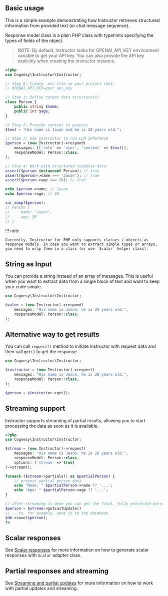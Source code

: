 ## Basic usage

This is a simple example demonstrating how Instructor retrieves structured information from provided text (or chat message sequence).

Response model class is a plain PHP class with typehints specifying the types of fields of the object.

> NOTE: By default, Instructor looks for OPENAI_API_KEY environment variable to get
> your API key. You can also provide the API key explicitly when creating the
> Instructor instance.

```php
<?php
use Cognesy\Instructor\Instructor;

// Step 0: Create .env file in your project root:
// OPENAI_API_KEY=your_api_key

// Step 1: Define target data structure(s)
class Person {
    public string $name;
    public int $age;
}

// Step 2: Provide content to process
$text = "His name is Jason and he is 28 years old.";

// Step 3: Use Instructor to run LLM inference
$person = (new Instructor)->respond(
    messages: [['role' => 'user', 'content' => $text]],
    responseModel: Person::class,
);

// Step 4: Work with structured response data
assert($person instanceof Person); // true
assert($person->name === 'Jason'); // true
assert($person->age === 28); // true

echo $person->name; // Jason
echo $person->age; // 28

var_dump($person);
// Person {
//     name: "Jason",
//     age: 28
// }    
```

!!! note

    Currently, Instructor for PHP only supports classes / objects as response models. In case you want to extract simple types or arrays, you need to wrap them in a class (or use `Scalar` helper class).



## String as Input

You can provide a string instead of an array of messages. This is useful when you want to extract data from a single block of text and want to keep your code simple.

```php
use Cognesy\Instructor\Instructor;

$value = (new Instructor)->respond(
    messages: "His name is Jason, he is 28 years old.",
    responseModel: Person::class,
);
```


## Alternative way to get results

You can call `request()` method to initiate Instructor with request data
and then call `get()` to get the response.

```php
use Cognesy\Instructor\Instructor;

$instructor = (new Instructor)->request(
    messages: "His name is Jason, he is 28 years old.",
    responseModel: Person::class,
);

$person = $instructor->get();
```



## Streaming support

Instructor supports streaming of partial results, allowing you to start
processing the data as soon as it is available.

```php
<?php
use Cognesy\Instructor\Instructor;

$stream = (new Instructor)->request(
    messages: "His name is Jason, he is 28 years old.",
    responseModel: Person::class,
    options: ['stream' => true]
)->stream();

foreach ($stream->partials() as $partialPerson) {
    // process partial person data
    echo "Name: " $partialPerson->name ?? '...';
    echo "Age: " $partialPerson->age ?? '...';
}

// after streaming is done you can get the final, fully processed person object...
$person = $stream->getLastUpdate()
// ...to, for example, save it to the database
$db->save($person);
?>
```


## Scalar responses

See [Scalar responses](scalars.md) for more information on how to generate scalar responses with `Scalar` adapter class.


## Partial responses and streaming

See [Streaming and partial updates](partials.md) for more information on how to work with partial updates and streaming.
